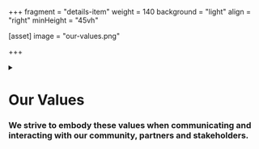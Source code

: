 +++
fragment = "details-item"
weight = 140
background = "light"
align = "right"
minHeight = "45vh"

[asset]
  image = "our-values.png"

+++

<details>
<summary>

# Our Values
### We strive to embody these values when communicating and interacting with our community, partners and stakeholders.

</summary>

***

Through [dedication, collaboration, innovation and integrity](/about/about-us/our-values/), we are helping to build healthy and engaged communities through literacy and essential skills training.

</details>
  
